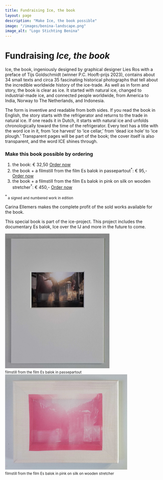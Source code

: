```yaml
---
title: Fundraising Ice, the book
layout: page
description: "Make Ice, the book possible"
image: "/images/benina-landscape.png"
image_alt: "Logo Stichting Benina"
---
```

# Fundraising *Ice, the book*

Ice, the book, ingeniously designed by graphical designer Lies Ros with a preface of Tijs Goldschmidt (winner P.C. Hooft-prijs 2023), contains about 34 small texts and circa 35 fascinating historical photographs that tell about the incredible worldwide history of the ice-trade. As well as in form and story, the book is clear as ice. It started with natural ice, changed to industrial-made ice, and connected people worldwide, from America to India, Norway to The Netherlands, and Indonesia.

The form is inventive and readable from both sides. If you read the book in English, the story starts with the refrigerator and returns to the trade in natural ice. If one reads it in Dutch, it starts with natural ice and unfolds chronologically toward the time of the refrigerator. Every text has a title with the word ice in it, from ‘ice harvest’ to ‘ice cellar,’ from ‘dead ice hole’ to ‘ice plough.’ Transparent pages will be part of the book; the cover itself is also transparent, and the word ICE shines through.

### Make this book possible by ordering

1. the book: € 32,50 [Order now](https://useplink.com/payment/dbF31lqk9SWb9UzgZ6FoS/)
2. the book + a filmstill from the film Es balok in passepartout<sup>*</sup>: € 95,-  [Order now](https://useplink.com/payment/l229MHKUfxAg1nkPNKryu/)
3. the book + a filmstill from the film Es balok in pink on silk on wooden stretcher<sup>*</sup>: € 450,- [Order now](https://useplink.com/payment/FkRvfvhMsrc34PpKzfc1z/)

<sup>*</sup><small> a signed and numbered work in edition</small>

Carina Ellemers makes the complete profit of the sold works available for the book.

This special book is part of the ice-project. This project includes the documentary Es balok, Ice over the IJ and more in the future to come.

<div class="flexbox">

<img width="342" class="donor-logo" alt="Filmstill in passpartout" src="/images/filmstill-passepartout.jpg">
<br><small>filmstill from the film Es balok in passepartout</small>

<img width="400" class="donor-logo" alt="Filmstill from the film Es balok in pink on silk on wooden stretcher" src="/images/pink-on-silk.jpeg">
<br><small>filmstill from the film Es balok in pink on silk on wooden stretcher</small>

</div>
